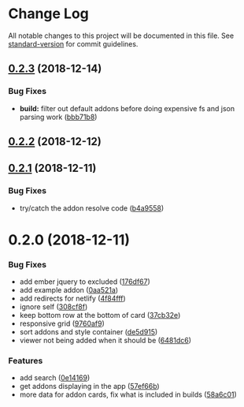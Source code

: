 # Change Log

All notable changes to this project will be documented in this file. See [standard-version](https://github.com/conventional-changelog/standard-version) for commit guidelines.

<a name="0.2.3"></a>
## [0.2.3](https://github.com/knownasilya/ember-addon-viewer/compare/v0.2.2...v0.2.3) (2018-12-14)


### Bug Fixes

* **build:** filter out default addons before doing expensive fs and json parsing work ([bbb71b8](https://github.com/knownasilya/ember-addon-viewer/commit/bbb71b8))



<a name="0.2.2"></a>
## [0.2.2](https://github.com/knownasilya/ember-addon-viewer/compare/v0.2.1...v0.2.2) (2018-12-12)



<a name="0.2.1"></a>
## [0.2.1](https://github.com/knownasilya/ember-addon-viewer/compare/v0.2.0...v0.2.1) (2018-12-11)


### Bug Fixes

* try/catch the addon resolve code ([b4a9558](https://github.com/knownasilya/ember-addon-viewer/commit/b4a9558))



<a name="0.2.0"></a>
# 0.2.0 (2018-12-11)


### Bug Fixes

* add ember jquery to excluded ([176df67](https://github.com/knownasilya/ember-addon-viewer/commit/176df67))
* add example addon ([0aa521a](https://github.com/knownasilya/ember-addon-viewer/commit/0aa521a))
* add redirects for netlify ([4f84fff](https://github.com/knownasilya/ember-addon-viewer/commit/4f84fff))
* ignore self ([308cf8f](https://github.com/knownasilya/ember-addon-viewer/commit/308cf8f))
* keep bottom row at the bottom of card ([37cb32e](https://github.com/knownasilya/ember-addon-viewer/commit/37cb32e))
* responsive grid ([9760af9](https://github.com/knownasilya/ember-addon-viewer/commit/9760af9))
* sort addons and style container ([de5d915](https://github.com/knownasilya/ember-addon-viewer/commit/de5d915))
* viewer not being added when it should be ([6481dc6](https://github.com/knownasilya/ember-addon-viewer/commit/6481dc6))


### Features

* add search ([0e14169](https://github.com/knownasilya/ember-addon-viewer/commit/0e14169))
* get addons displaying in the app ([57ef66b](https://github.com/knownasilya/ember-addon-viewer/commit/57ef66b))
* more data for addon cards, fix what is included in builds ([58a6c01](https://github.com/knownasilya/ember-addon-viewer/commit/58a6c01))

